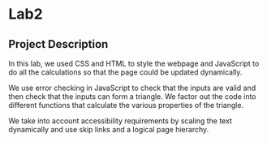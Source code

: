 # Lab2

## Project Description

<!-- you can include known bugs, design decisions, external references used... -->

In this lab, we used CSS and HTML to style the webpage and JavaScript to do all the calculations so that the 
page could be updated dynamically. 

We use error checking in JavaScript to check that the inputs are valid and then check that the inputs can form 
a triangle. We factor out the code into different functions that calculate the various properties of the triangle. 

We take into account accessibility requirements by scaling the text dynamically and use skip links and a logical page hierarchy. 